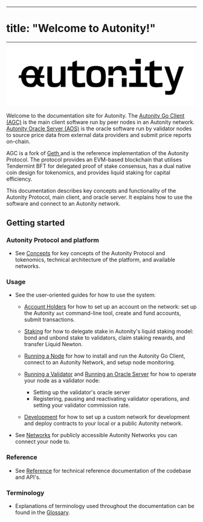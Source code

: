 
---
# title: "Welcome to Autonity!"

---

![](/_assets/images/text-logo-autonity.svg)

Welcome to the documentation site for Autonity. The [Autonity Go Client (AGC)](https://github.com/autonity/autonity) is the main client software run by peer nodes in an Autonity network. [Autonity Oracle Server (AOS)](https://github.com/autonity/autonity-oracle) is the oracle software run by validator nodes to source price data from external data providers and submit price reports on-chain.

AGC is a fork of [Geth <i class='fas fa-external-link-alt'></i>](https://geth.ethereum.org/) and is the reference implementation of the Autonity Protocol. The protocol provides an EVM-based blockchain that utilises Tendermint BFT for delegated proof of stake consensus, has a dual native coin design for tokenomics, and provides liquid staking for capital efficiency.

This documentation describes key concepts and functionality of the Autonity Protocol, main client, and oracle server. It explains how to use the software and connect to an Autonity network.

## Getting started

### Autonity Protocol and platform

- See [Concepts](/concepts/) for key concepts of the Autonity Protocol and tokenomics, technical architecture of the platform, and available networks.

### Usage

- See the user-oriented guides for how to use the system:

  - [Account Holders](/account-holders/) for how to set up an account on the network: set up the Autonity `aut` command-line tool, create and fund accounts, submit transactions.
  
  - [Staking](/delegators/) for how to delegate stake in Autonity's liquid staking model: bond and unbond stake to validators, claim staking rewards, and transfer Liquid Newton.

  - [Running a Node](/node-operators/) for how to install and run the Autonity Go Client, connect to an Autonity Network, and setup node monitoring.

  - [Running a Validator](/validators/) and [Running an Oracle Server](/oracle/) for how to operate your node as a validator node: 
    - Setting up the validator's oracle server
    - Registering, pausing and reactivating validator operations, and setting your validator commission rate.

  - [Development](/developer/) for how to set up a custom network for development and deploy contracts to your local or a public Autonity network.

- See [Networks](/networks/) for publicly accessible Autonity Networks you can connect your node to.

### Reference

- See [Reference](/reference/) for technical reference documentation of the codebase and API's.

### Terminology

- Explanations of terminology used throughout the documentation can be found in the [Glossary](/glossary/).
